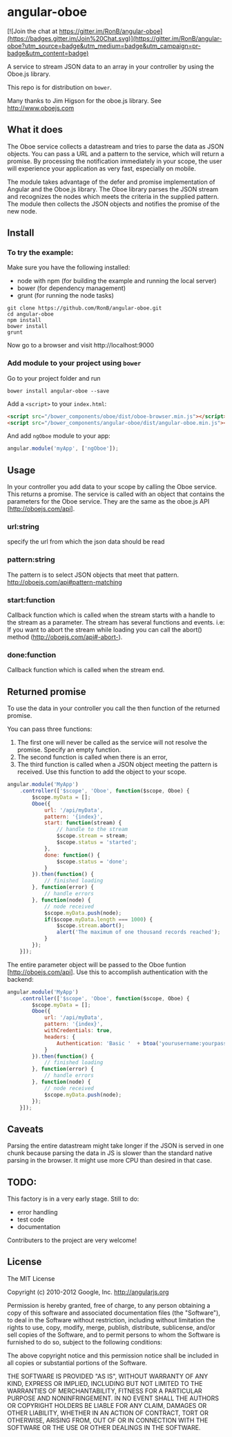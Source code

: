 # angular-oboe

[![Join the chat at https://gitter.im/RonB/angular-oboe](https://badges.gitter.im/Join%20Chat.svg)](https://gitter.im/RonB/angular-oboe?utm_source=badge&utm_medium=badge&utm_campaign=pr-badge&utm_content=badge)

A service to stream JSON data to an array in your controller by using the Oboe.js library.

This repo is for distribution on `bower`. 

Many thanks to Jim Higson for the oboe.js library.
See http://www.oboejs.com

## What it does
The Oboe service collects a datastream and tries to parse the data as JSON objects.
You can pass a URL and a pattern to the service, which will return a promise. By processing the notification immediately in your scope, the user will experience your application as very fast, especially on mobile.

The module takes advantage of the defer and promise implementation of Angular and the Oboe.js library.
The Oboe library parses the JSON stream and recognizes the nodes which meets the criteria in the supplied pattern.
The module then collects the JSON objects and notifies the promise of the new node.

## Install

### To try the example:

Make sure you have the following installed:

* node with npm (for building the example and running the local server)
* bower (for dependency management)
* grunt (for running the node tasks)

```shell
git clone https://github.com/RonB/angular-oboe.git
cd angular-oboe
npm install
bower install
grunt
```
Now go to a browser and visit http://localhost:9000 


### Add module to your project using `bower`

Go to your project folder and run

```shell
bower install angular-oboe --save
```

Add a `<script>` to your `index.html`:

```html
<script src="/bower_components/oboe/dist/oboe-browser.min.js"></script>
<script src="/bower_components/angular-oboe/dist/angular-oboe.min.js"></script>
```

And add `ngOboe` module to your app:

```javascript
angular.module('myApp', ['ngOboe']);
```

## Usage

In your controller you add data to your scope by calling the Oboe service. This returns a promise.
The service is called with an object that contains the parameters for the Oboe service.
They  are the same as the oboe.js API [http://oboejs.com/api].

### url:string
specify the url from which the json data should be read

### pattern:string
The pattern is to select JSON objects that meet that pattern.
http://oboejs.com/api#pattern-matching

### start:function
Callback function which is called when the stream starts with a handle to the stream as a parameter.
The stream has several functions and events. 
i.e: If you want to abort the stream while loading you can call the abort() method (http://oboejs.com/api#-abort-).

### done:function
Callback function which is called when the stream end.

## Returned promise
To use the data in your controller you call the then function of the returned promise.

You can pass three functions:

1. The first one will never be called as the service will not resolve the promise. Specify an empty function.
2. The second function is called when there is an error,
3. The third function is called when a JSON object meeting the pattern is received. Use this function to add the object to your scope.

```javascript
angular.module('MyApp')
    .controller(['$scope', 'Oboe', function($scope, Oboe) {
        $scope.myData = [];
        Oboe({
            url: '/api/myData',
            pattern: '{index}',
            start: function(stream) {
                // handle to the stream
                $scope.stream = stream;
                $scope.status = 'started';
            },
            done: function() {
                $scope.status = 'done';
            }
        }).then(function() {
            // finished loading
        }, function(error) {
            // handle errors
        }, function(node) {
            // node received
            $scope.myData.push(node);
            if($scope.myData.length === 1000) {
                $scope.stream.abort();
                alert('The maximum of one thousand records reached');
            }
        });
    }]);
```

The entire parameter object will be passed to the Oboe funtion [http://oboejs.com/api].
Use this to accomplish authentication with the backend:

```javascript
angular.module('MyApp')
    .controller(['$scope', 'Oboe', function($scope, Oboe) {
        $scope.myData = [];
        Oboe({
            url: '/api/myData',
            pattern: '{index}',
            withCredentials: true,
            headers: {
                Authentication: 'Basic '  + btoa('yourusername:yourpassword')
            }
        }).then(function() {
            // finished loading
        }, function(error) {
            // handle errors
        }, function(node) {
            // node received
            $scope.myData.push(node);
        });
    }]);
```

## Caveats

Parsing the entire datastream might take longer if the JSON is served in one chunk because parsing the
data in JS is slower than the standard native parsing in the browser. It might use more CPU than desired in that case.


## TODO:
This factory is in a very early stage.
Still to do:

* error handling
* test code
* documentation

Contributers to the project are very welcome!

## License

The MIT License

Copyright (c) 2010-2012 Google, Inc. http://angularjs.org

Permission is hereby granted, free of charge, to any person obtaining a copy
of this software and associated documentation files (the "Software"), to deal
in the Software without restriction, including without limitation the rights
to use, copy, modify, merge, publish, distribute, sublicense, and/or sell
copies of the Software, and to permit persons to whom the Software is
furnished to do so, subject to the following conditions:

The above copyright notice and this permission notice shall be included in
all copies or substantial portions of the Software.

THE SOFTWARE IS PROVIDED "AS IS", WITHOUT WARRANTY OF ANY KIND, EXPRESS OR
IMPLIED, INCLUDING BUT NOT LIMITED TO THE WARRANTIES OF MERCHANTABILITY,
FITNESS FOR A PARTICULAR PURPOSE AND NONINFRINGEMENT. IN NO EVENT SHALL THE
AUTHORS OR COPYRIGHT HOLDERS BE LIABLE FOR ANY CLAIM, DAMAGES OR OTHER
LIABILITY, WHETHER IN AN ACTION OF CONTRACT, TORT OR OTHERWISE, ARISING FROM,
OUT OF OR IN CONNECTION WITH THE SOFTWARE OR THE USE OR OTHER DEALINGS IN
THE SOFTWARE.
